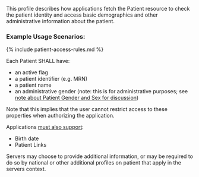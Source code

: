 This profile describes how applications fetch the Patient resource to check the patient identity and access basic demographics and other administrative information about the patient. 

### Example Usage Scenarios:

{% include patient-access-rules.md %}

Each Patient SHALL have:

* an active flag
* a patient identifier (e.g. MRN)
* a patient name
* an administrative gender (note: this is for administrative purposes; see [note about Patient Gender and Sex for discussion](http://hl7.org/fhir/patient.html#gender))

Note that this implies that the user cannot restrict access to these properties when authorizing the application.

Applications [must also support](conformance.html):

* Birth date
* Patient Links

Servers may choose to provide additional information, or may be required to do so by national or other additional profiles on patient that apply in the servers context.

